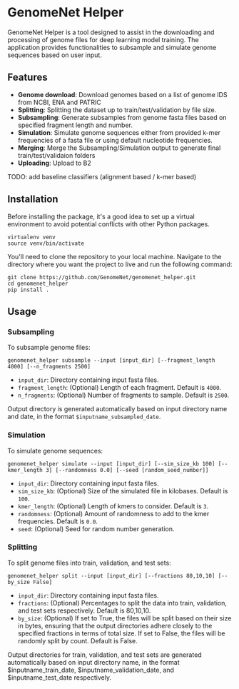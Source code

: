 # GenomeNet Helper

GenomeNet Helper is a tool designed to assist in the downloading and processing of genome files for deep learning model training. The application provides functionalities to subsample and simulate genome sequences based on user input.

## Features
- **Genome download**: Download genomes based on a list of genome IDS from NCBI, ENA and PATRIC
- **Splitting**: Splitting the dataset up to train/test/validation by file size.
- **Subsampling**: Generate subsamples from genome fasta files based on specified fragment length and number.
- **Simulation**: Simulate genome sequences either from provided k-mer frequencies of a fasta file or using default nucleotide frequencies.
- **Merging**: Merge the Subsampling/Simulation output to generate final train/test/validaion folders
- **Uploading**: Upload to B2

TODO: add baseline classifiers (alignment based / k-mer based)

## Installation

Before installing the package, it's a good idea to set up a virtual environment to avoid potential conflicts with other Python packages.

```
virtualenv venv
source venv/bin/activate
```

You'll need to clone the repository to your local machine. Navigate to the directory where you want the project to live and run the following command:

```
git clone https://github.com/GenomeNet/genomenet_helper.git
cd genomenet_helper
pip install .
```

## Usage

### Subsampling

To subsample genome files:

```
genomenet_helper subsample --input [input_dir] [--fragment_length 4000] [--n_fragments 2500]
```

- `input_dir`: Directory containing input fasta files.
- `fragment_length`: (Optional) Length of each fragment. Default is `4000`.
- `n_fragments`: (Optional) Number of fragments to sample. Default is `2500`.

Output directory is generated automatically based on input directory name and date, in the format `$inputname_subsampled_date`.

### Simulation

To simulate genome sequences:

```
genomenet_helper simulate --input [input_dir] [--sim_size_kb 100] [--kmer_length 3] [--randomness 0.0] [--seed [random_seed_number]]
```

- `input_dir`: Directory containing input fasta files.
- `sim_size_kb`: (Optional) Size of the simulated file in kilobases. Default is `100`.
- `kmer_length`: (Optional) Length of kmers to consider. Default is `3`.
- `randomness`: (Optional) Amount of randomness to add to the kmer frequencies. Default is `0.0`.
- `seed`: (Optional) Seed for random number generation.

### Splitting

To split genome files into train, validation, and test sets:

```
genomenet_helper split --input [input_dir] [--fractions 80,10,10] [--by_size False]
```

- `input_dir`:  Directory containing input fasta files.
- `fractions`: (Optional) Percentages to split the data into train, validation, and test sets respectively. Default is 80,10,10.
- `by_size`: (Optional) If set to True, the files will be split based on their size in bytes, ensuring that the output directories adhere closely to the specified fractions in terms of total size. If set to False, the files will be randomly split by count. Default is False.

Output directories for train, validation, and test sets are generated automatically based on input directory name, in the format $inputname_train_date, $inputname_validation_date, and $inputname_test_date respectively.

